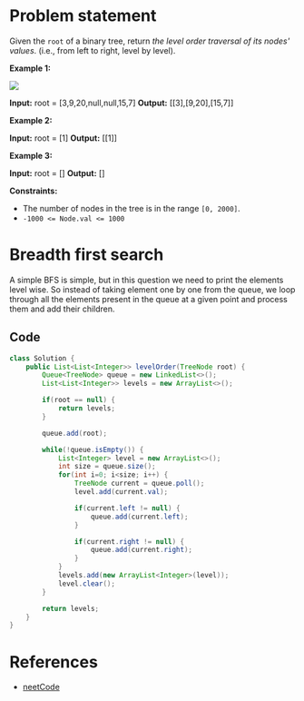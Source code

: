 # Problem statement

Given the `root` of a binary tree, return _the level order traversal of its nodes' values_. (i.e., from left to right, level by level).

**Example 1:**

![](https://assets.leetcode.com/uploads/2021/02/19/tree1.jpg)

**Input:** root = \[3,9,20,null,null,15,7]
**Output:** \[\[3],\[9,20],\[15,7]]

**Example 2:**

**Input:** root = \[1]
**Output:** \[\[1]]

**Example 3:**

**Input:** root = \[]
**Output:** \[]

**Constraints:**

- The number of nodes in the tree is in the range `[0, 2000]`.
- `-1000 <= Node.val <= 1000`

# Breadth first search

A simple BFS is simple, but in this question we need to print the elements level wise. So instead of taking element one by one from the queue, we loop through all the elements present in the queue at a given point and process them and add their children.

## Code

```java
class Solution {
    public List<List<Integer>> levelOrder(TreeNode root) {
        Queue<TreeNode> queue = new LinkedList<>();
        List<List<Integer>> levels = new ArrayList<>();

        if(root == null) {
            return levels;
        }

        queue.add(root);

        while(!queue.isEmpty()) {
            List<Integer> level = new ArrayList<>();
            int size = queue.size();
            for(int i=0; i<size; i++) {
                TreeNode current = queue.poll();
                level.add(current.val);

                if(current.left != null) {
                    queue.add(current.left);
                }

                if(current.right != null) {
                    queue.add(current.right);
                }
            }
            levels.add(new ArrayList<Integer>(level));
            level.clear();
        }

        return levels;
    }
}
```

# References

- [neetCode](https://www.youtube.com/watch?v=6ZnyEApgFYg)
